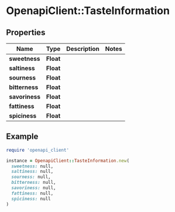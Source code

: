 # OpenapiClient::TasteInformation

## Properties

| Name | Type | Description | Notes |
| ---- | ---- | ----------- | ----- |
| **sweetness** | **Float** |  |  |
| **saltiness** | **Float** |  |  |
| **sourness** | **Float** |  |  |
| **bitterness** | **Float** |  |  |
| **savoriness** | **Float** |  |  |
| **fattiness** | **Float** |  |  |
| **spiciness** | **Float** |  |  |

## Example

```ruby
require 'openapi_client'

instance = OpenapiClient::TasteInformation.new(
  sweetness: null,
  saltiness: null,
  sourness: null,
  bitterness: null,
  savoriness: null,
  fattiness: null,
  spiciness: null
)
```

